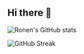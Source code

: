 ## Hi there 👋

![Ronen's GitHub stats](https://github-readme-stats.vercel.app/api?username=v3rron&hide=contribs,prs)

![GitHub Streak](https://streak-stats.demolab.com/?user=v3rron)

<!--
**v3rron/v3rron** is a ✨ _special_ ✨ repository because its `README.md` (this file) appears on your GitHub profile.

Here are some ideas to get you started:

- 🔭 I’m currently working on ...
- 🌱 I’m currently learning ...
- 👯 I’m looking to collaborate on ...
- 🤔 I’m looking for help with ...
- 💬 Ask me about ...
- 📫 How to reach me: ...
- 😄 Pronouns: ...
- ⚡ Fun fact: ...
-->

